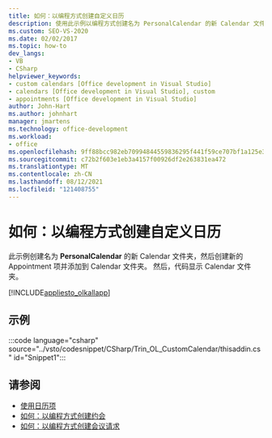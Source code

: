 ```yaml
---
title: 如何：以编程方式创建自定义日历
description: 使用此示例以编程方式创建名为 PersonalCalendar 的新 Calendar 文件夹，然后创建新的 Appointment 项并将其添加到 Calendar 文件夹。
ms.custom: SEO-VS-2020
ms.date: 02/02/2017
ms.topic: how-to
dev_langs:
- VB
- CSharp
helpviewer_keywords:
- custom calendars [Office development in Visual Studio]
- calendars [Office development in Visual Studio], custom
- appointments [Office development in Visual Studio]
author: John-Hart
ms.author: johnhart
manager: jmartens
ms.technology: office-development
ms.workload:
- office
ms.openlocfilehash: 9ff88bcc982eb70994844559836295f441f59ce707bf1a125e378b2ae1e780db
ms.sourcegitcommit: c72b2f603e1eb3a4157f00926df2e263831ea472
ms.translationtype: MT
ms.contentlocale: zh-CN
ms.lasthandoff: 08/12/2021
ms.locfileid: "121408755"
---
```

# <a name="how-to-programmatically-create-a-custom-calendar"></a>如何：以编程方式创建自定义日历
  此示例创建名为 **PersonalCalendar** 的新 Calendar 文件夹，然后创建新的 Appointment 项并添加到 Calendar 文件夹。 然后，代码显示 Calendar 文件夹。

 [!INCLUDE[appliesto_olkallapp](../vsto/includes/appliesto-olkallapp-md.md)]

## <a name="example"></a>示例
 :::code language="csharp" source="../vsto/codesnippet/CSharp/Trin_OL_CustomCalendar/thisaddin.cs" id="Snippet1":::

## <a name="see-also"></a>请参阅
- [使用日历项](../vsto/working-with-calendar-items.md)
- [如何：以编程方式创建约会](../vsto/how-to-programmatically-create-appointments.md)
- [如何：以编程方式创建会议请求](../vsto/how-to-programmatically-create-a-meeting-request.md)
